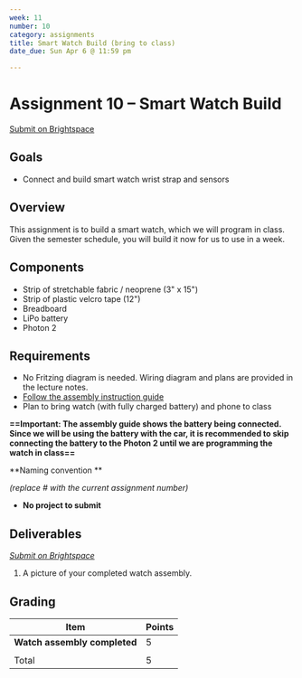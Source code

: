 ```yaml
---
week: 11
number: 10
category: assignments
title: Smart Watch Build (bring to class)
date_due: Sun Apr 6 @ 11:59 pm

---
```

Assignment 10 – Smart Watch Build
============================

[Submit on Brightspace](https://brightspace.usc.edu/)

Goals
-----

-   Connect and build smart watch wrist strap and sensors

## Overview

This assignment is to build a smart watch, which we will program in class. Given the semester schedule, you will build it now for us to use in a week.

## Components

-    Strip of stretchable fabric / neoprene (3" x 15")
-    Strip of plastic velcro tape (12")
-    Breadboard
-    LiPo battery
-    Photon 2

## Requirements

-   No Fritzing diagram is needed. Wiring diagram and plans are provided in the
    lecture notes.
-   [Follow the assembly instruction guide](guide_build_watch)
-   Plan to bring watch (with fully charged battery) and phone to class

**==Important: The assembly guide shows the battery being connected. Since we will be using the battery with the car, it is recommended to skip connecting the battery to the Photon 2 until we are programming the watch in class==**

**Naming convention **

*(replace \# with the current assignment number)*

-   **No project to submit**

Deliverables
------------

*[Submit on Brightspace](https://brightspace.usc.edu)*


1. A picture of your completed watch assembly.



Grading
-------

| Item                         | Points |
| ---------------------------- | ------ |
| **Watch assembly completed** | 5      |
|                              |        |
| Total                        | 5      |